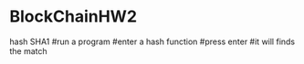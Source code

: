 # BlockChainHW2
hash SHA1
#run a program
#enter a hash function
#press enter
#it will finds the match
